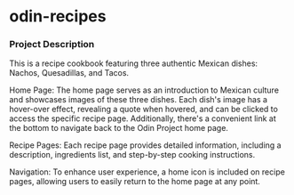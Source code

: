 # odin-recipes
### Project Description
This is a recipe cookbook featuring three authentic Mexican dishes: Nachos, Quesadillas, and Tacos.

Home Page: The home page serves as an introduction to Mexican culture and showcases images of these three dishes. Each dish's image has a hover-over effect, revealing a quote when hovered, and can be clicked to access the specific recipe page. Additionally, there's a convenient link at the bottom to navigate back to the Odin Project home page.

Recipe Pages: Each recipe page provides detailed information, including a description, ingredients list, and step-by-step cooking instructions.

Navigation: To enhance user experience, a home icon is included on recipe pages, allowing users to easily return to the home page at any point.